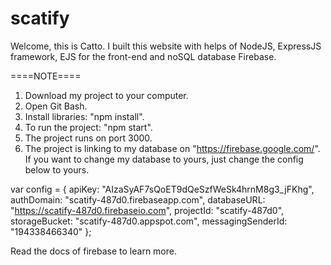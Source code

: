 # scatify
Welcome, this is Catto. I built this website with helps of NodeJS, ExpressJS framework, EJS for the front-end and noSQL database Firebase.

====NOTE====

1. Download my project to your computer.
2. Open Git Bash.
3. Install libraries: "npm install".
4. To run the project: "npm start".
5. The project runs on port 3000.
6. The project is linking to my database on "https://firebase.google.com/". If you want to change my database to yours, just change the config below to yours.

var config = {
    apiKey: "AIzaSyAF7sQoET9dQeSzfWeSk4hrnM8g3_jFKhg",
    authDomain: "scatify-487d0.firebaseapp.com",
    databaseURL: "https://scatify-487d0.firebaseio.com",
    projectId: "scatify-487d0",
    storageBucket: "scatify-487d0.appspot.com",
    messagingSenderId: "194338466340"
  };
  
  Read the docs of firebase to learn more.
